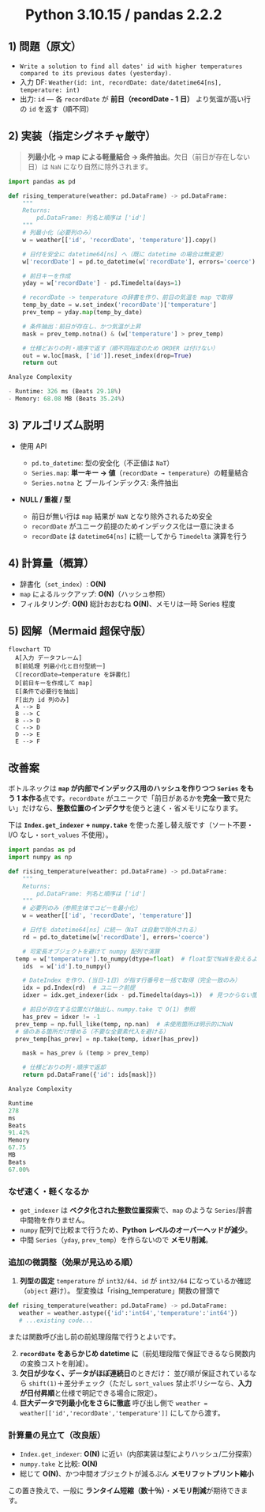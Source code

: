# 　 Python 3.10.15 / pandas 2.2.2

## 1) 問題（原文）

- `Write a solution to find all dates' id with higher temperatures compared to its previous dates (yesterday).`
- 入力 DF: `Weather(id: int, recordDate: date/datetime64[ns], temperature: int)`
- 出力: `id` — 各 `recordDate` が **前日（recordDate - 1 日）** より気温が高い行の `id` を返す（順不同）

## 2) 実装（指定シグネチャ厳守）

> **列最小化 → map による軽量結合 → 条件抽出**。欠日（前日が存在しない日）は `NaN` になり自然に除外されます。

```python
import pandas as pd

def rising_temperature(weather: pd.DataFrame) -> pd.DataFrame:
    """
    Returns:
        pd.DataFrame: 列名と順序は ['id']
    """
    # 列最小化（必要列のみ）
    w = weather[['id', 'recordDate', 'temperature']].copy()

    # 日付を安全に datetime64[ns] へ（既に datetime の場合は無変更）
    w['recordDate'] = pd.to_datetime(w['recordDate'], errors='coerce')

    # 前日キーを作成
    yday = w['recordDate'] - pd.Timedelta(days=1)

    # recordDate -> temperature の辞書を作り、前日の気温を map で取得
    temp_by_date = w.set_index('recordDate')['temperature']
    prev_temp = yday.map(temp_by_date)

    # 条件抽出：前日が存在し、かつ気温が上昇
    mask = prev_temp.notna() & (w['temperature'] > prev_temp)

    # 仕様どおりの列・順序で返す（順不同指定のため ORDER は付けない）
    out = w.loc[mask, ['id']].reset_index(drop=True)
    return out

Analyze Complexity

- Runtime: 326 ms (Beats 29.18%)
- Memory: 68.08 MB (Beats 35.24%)
```

## 3) アルゴリズム説明

- 使用 API

  - `pd.to_datetime`: 型の安全化（不正値は `NaT`）
  - `Series.map`: **単一キー → 値**（`recordDate → temperature`）の軽量結合
  - `Series.notna` と ブールインデックス: 条件抽出

- **NULL / 重複 / 型**

  - 前日が無い行は `map` 結果が `NaN` となり除外されるため安全
  - `recordDate` がユニーク前提のためインデックス化は一意に決まる
  - `recordDate` は `datetime64[ns]` に統一してから `Timedelta` 演算を行う

## 4) 計算量（概算）

- 辞書化（`set_index`）: **O(N)**
- `map` によるルックアップ: **O(N)**（ハッシュ参照）
- フィルタリング: **O(N)**
  総計おおむね **O(N)**、メモリは一時 Series 程度

## 5) 図解（Mermaid 超保守版）

```mermaid
flowchart TD
  A[入力 データフレーム]
  B[前処理 列最小化と日付型統一]
  C[recordDate→temperature を辞書化]
  D[前日キーを作成して map]
  E[条件で必要行を抽出]
  F[出力 id 列のみ]
  A --> B
  B --> C
  B --> D
  C --> D
  D --> E
  E --> F
```

## 改善案

ボトルネックは **`map` が内部でインデックス用のハッシュを作りつつ `Series` をもう 1 本作る**点です。`recordDate` がユニークで「前日があるかを**完全一致**で見たい」だけなら、**整数位置のインデクサ**を使うと速く・省メモリになります。

下は **`Index.get_indexer` + `numpy.take`** を使った差し替え版です（ソート不要・I/O なし・`sort_values` 不使用）。

```python
import pandas as pd
import numpy as np

def rising_temperature(weather: pd.DataFrame) -> pd.DataFrame:
    """
    Returns:
        pd.DataFrame: 列名と順序は ['id']
    """
    # 必要列のみ（参照主体でコピーを最小化）
    w = weather[['id', 'recordDate', 'temperature']]

    # 日付を datetime64[ns] に統一（NaT は自動で除外される）
    rd = pd.to_datetime(w['recordDate'], errors='coerce')

    # 可変長オブジェクトを避けて numpy 配列で演算
  temp = w['temperature'].to_numpy(dtype=float)  # float型でNaNを扱えるように
    ids  = w['id'].to_numpy()

    # DateIndex を作り、(当日-1日) が指す行番号を一括で取得（完全一致のみ）
    idx = pd.Index(rd)  # ユニーク前提
    idxer = idx.get_indexer(idx - pd.Timedelta(days=1))  # 見つからない箇所は -1

    # 前日が存在する位置だけ抽出し、numpy.take で O(1) 参照
    has_prev = idxer != -1
  prev_temp = np.full_like(temp, np.nan)  # 未使用箇所は明示的にNaN
  # 値のある箇所だけ埋める（不要な全要素代入を避ける）
  prev_temp[has_prev] = np.take(temp, idxer[has_prev])

    mask = has_prev & (temp > prev_temp)

    # 仕様どおりの列・順序で返却
    return pd.DataFrame({'id': ids[mask]})

Analyze Complexity

Runtime
278
ms
Beats
91.42%
Memory
67.75
MB
Beats
67.00%

```

### なぜ速く・軽くなるか

- `get_indexer` は **ベクタ化された整数位置探索**で、`map` のような `Series`/辞書中間物を作りません。
- `numpy` 配列で比較まで行うため、**Python レベルのオーバーヘッドが減少**。
- 中間 `Series`（`yday`, `prev_temp`）を作らないので **メモリ削減**。

### 追加の微調整（効果が見込める順）

1. **列型の固定**
   `temperature` が `int32/64`、`id` が `int32/64` になっているか確認（`object` 避け）。
   型変換は「rising_temperature」関数の冒頭で

```python
def rising_temperature(weather: pd.DataFrame) -> pd.DataFrame:
   weather = weather.astype({'id':'int64','temperature':'int64'})
   # ...existing code...
```

または関数呼び出し前の前処理段階で行うとよいです。

2. **`recordDate` をあらかじめ datetime に**（前処理段階で保証できるなら関数内の変換コストを削減）。
3. **欠日が少なく、データがほぼ連続日**のときだけ：
   並び順が保証されているなら `shift(1)`＋差分チェック（ただし `sort_values` 禁止ポリシーなら、**入力が日付昇順**と仕様で明記できる場合に限定）。
4. **巨大データで列最小化をさらに徹底**
   呼び出し側で `weather = weather[['id','recordDate','temperature']]` にしてから渡す。

### 計算量の見立て（改良版）

- `Index.get_indexer`: **O(N)** に近い（内部実装は型によりハッシュ/二分探索）
- `numpy.take` と比較: **O(N)**
- 総じて **O(N)**、かつ中間オブジェクトが減るぶん **メモリフットプリント縮小**

この置き換えで、一般に **ランタイム短縮（数十％）**・**メモリ削減**が期待できます。
